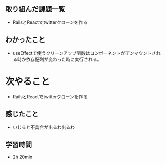 ## 取り組んだ課題一覧
- RailsとReactでtwitterクローンを作る
## わかったこと
- useEffectで使うクリーンアップ関数はコンポーネントがアンマウントされる時か依存配列が変わった時に実行される。
# 次やること
- RailsとReactでtwitterクローンを作る
## 感じたこと
- いじると不具合が出るわ出るわ
## 学習時間
- 2h 20min